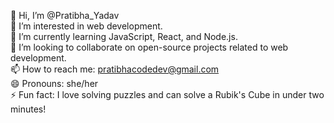 👋 Hi, I’m @Pratibha_Yadav
<br/>
👀 I’m interested in web development.
<br/>
🌱 I’m currently learning JavaScript, React, and Node.js.
<br/>
💞️ I’m looking to collaborate on open-source projects related to web development.
<br/>
📫 How to reach me: pratibhacodedev@gmail.com
<br/>
😄 Pronouns: she/her
<br/>
⚡ Fun fact: I love solving puzzles and can solve a Rubik's Cube in under two minutes!
<!---
pratibhaWebDev/pratibhaWebDev is a ✨ special ✨ repository because its `README.md` (this file) appears on your GitHub profile.
You can click the Preview link to take a look at your changes.
--->
